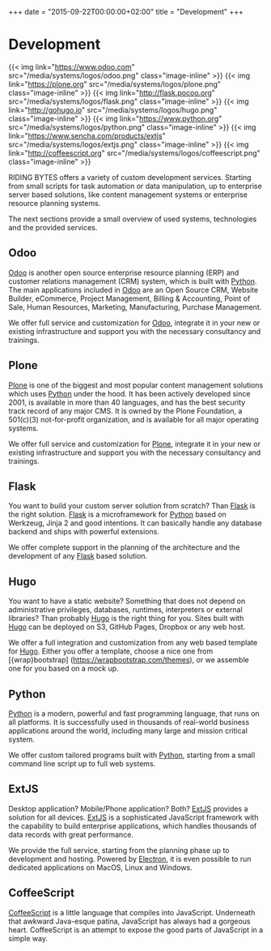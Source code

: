 +++
date = "2015-09-22T00:00:00+02:00"
title = "Development"
+++

# Development

{{< img link="https://www.odoo.com" src="/media/systems/logos/odoo.png" class="image-inline" >}}
{{< img link="https://plone.org" src="/media/systems/logos/plone.png" class="image-inline" >}}
{{< img link="http://flask.pocoo.org" src="/media/systems/logos/flask.png" class="image-inline" >}}
{{< img link="http://gohugo.io" src="/media/systems/logos/hugo.png" class="image-inline" >}}
{{< img link="https://www.python.org" src="/media/systems/logos/python.png" class="image-inline" >}}
{{< img link="https://www.sencha.com/products/extjs" src="/media/systems/logos/extjs.png" class="image-inline" >}}
{{< img link="http://coffeescript.org" src="/media/systems/logos/coffeescript.png" class="image-inline" >}}

RIDING BYTES offers a variety of custom development services. Starting from small
scripts for task automation or data manipulation, up to enterprise server based
solutions, like content management systems or enterprise resource planning
systems.

The next sections provide a small overview of used systems, technologies
and the provided services.

## Odoo

[Odoo](http://www.odoo.com) is another open source enterprise resource planning
(ERP) and customer relations management (CRM) system, which is built with
[Python](http://python.org). The main applications included in
[Odoo](http://www.odoo.com) are an Open Source CRM, Website Builder, eCommerce,
Project Management, Billing & Accounting, Point of Sale, Human Resources,
Marketing, Manufacturing, Purchase Management.

We offer full service and customization for [Odoo](http://www.odoo.com),
integrate it in your new or existing infrastructure and support you with the
necessary consultancy and trainings.

## Plone

[Plone](http://plone.org) is one of the biggest and most popular content
management solutions which uses [Python](http://python.org) under the hood. It
has been actively developed since 2001, is available in more than 40 languages,
and has the best security track record of any major CMS. It is owned by the
Plone Foundation, a 501(c)(3) not-for-profit organization, and is available for
all major operating systems.

We offer full service and customization for [Plone](http://plone.org),
integrate it in your new or existing infrastructure and support you with the
necessary consultancy and trainings.

## Flask

You want to build your custom server solution from scratch? Than
[Flask](http://flask.pocoo.org) is the right solution.
[Flask](http://flask.pocoo.org) is a microframework for
[Python](http://python.org) based on Werkzeug, Jinja 2 and good intentions.  It
can basically handle any database backend and ships with powerful extensions.

We offer complete support in the planning of the architecture and the development of
any [Flask](http://flask.pocoo.org) based solution.

## Hugo

You want to have a static website? Something that does not depend on
administrative privileges, databases, runtimes, interpreters or external
libraries? Than probably [Hugo](http://gohugo.io) is the right thing for you.
Sites built with [Hugo](http://gohugo.io) can be deployed on S3, GitHub Pages,
Dropbox or any web host.

We offer a full integration and customization from any web based template for
[Hugo](http://gohugo.io). Either you offer a template, choose a nice one
from [{wrap}bootstrap] (https://wrapbootstrap.com/themes), or we assemble one for
you based on a mock up.

## Python

[Python](http://python.org) is a modern, powerful and fast programming
language, that runs on all platforms. It is successfully used in thousands of
real-world business applications around the world, including many large and
mission critical system.

We offer custom tailored programs built with [Python](http://python.org), starting
from a small command line script up to full web systems.

## ExtJS

Desktop application? Mobile/Phone application? Both?
[ExtJS](https://www.sencha.com/products/extjs) provides a solution for all
devices. [ExtJS](https://www.sencha.com/products/extjs) is a sophisticated
JavaScript framework with the capability to build enterprise applications, which
handles thousands of data records with great performance.

We provide the full service, starting from the planning phase up to development
and hosting. Powered by [Electron](https://github.com/atom/electron), it is even
possible to run dedicated applications on MacOS, Linux and Windows.

## CoffeeScript

[CoffeeScript](http://coffeescript.org) is a little language that compiles
into JavaScript. Underneath that awkward Java-esque patina, JavaScript has
always had a gorgeous heart. CoffeeScript is an attempt to expose the good
parts of JavaScript in a simple way.
